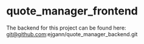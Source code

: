 # quote_manager_frontend

The backend for this project can be found here:  git@github.com:ejgann/quote_manager_backend.git
